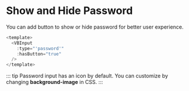 # Show and Hide Password

You can add button to show or hide password for better user experience.

```js
<template>
  <VBInput
    :type="'password'"
    :hasButton="true"
  />
</template>
```

::: tip
Password input has an icon by default. You can customize by changing **background-image** in CSS.
:::
